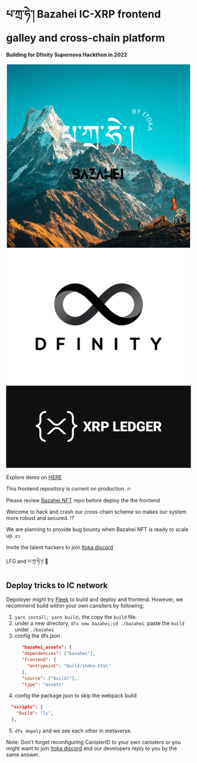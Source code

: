 # པ་ཀྲ་ཧེ་། Bazahei IC-XRP frontend galley and cross-chain platform
#### Building for Dfinity Supernova Hackthon in 2022

<p align="center">
  <img src="https://github.com/Itoka-DAO/IC-XRP/blob/main/Bazahei_cover.png">
  <img src="https://github.com/Itoka-DAO/xrp_server/blob/main/DFINITY%20logo%20-%20dark.png">
  <img src="https://github.com/Itoka-DAO/xrp_server/blob/main/xrpl.png">
</p>

Explore demo on [HERE](https://aack7-jaaaa-aaaai-acl6a-cai.ic0.app/)

This frontend repository is current on production. :fire: 

Please review [Bazahei NFT](https://github.com/Itoka-DAO/IC-XRP) repo before deploy the the frontend 

Welcome to hack and crash our cross-chain scheme so makes our system more robust and secured. :interrobang: 

We are planning to provide bug bounty when Bazahei NFT is ready to scale up. :dollar: 

Invite the talent hackers to join [Itoka discord](https://discord.gg/7BqSGMCE5c)

LFG and པ་ཀྲ་ཧེ་།! :rocket: 

## Deploy tricks to IC network

Depoloyer might try [Fleek](https://fleek.co/) to build and deploy and frontend. However, we recommend build within your own cansiters by following; 

1. `yarn install; yarn build;` the copy the `build` file.
2. under a new directory, `dfx new bazahei;cd ./bazahei`. paste the `build` under `./bazahei`
3. config the dfx.json
```json
      "bazahei_assets": {
      "dependencies": ["bazahei"],
      "frontend": {
        "entrypoint": "build/index.html" 
      },
      "source": ["build/"],
      "type": "assets"
```
4. config the package.json to skip the webpack build
```json
  "scripts": {
    "build": "ls",
  },
```
5. `dfx depoly` and we see each other in metaverse. 

Note: Don't forget reconfiguring CanisterID to your own canisters or you might want to join [Itoka discord](https://discord.gg/7BqSGMCE5c) and our developers reply to you by the same answer.



